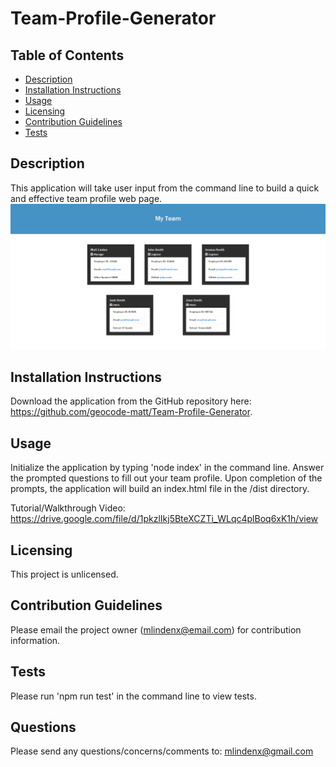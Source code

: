 # Team-Profile-Generator

  ## Table of Contents
  * [Description](#description)
  * [Installation Instructions](#installation-instructions)
  * [Usage](#usage)
  * [Licensing](#licensing)
  * [Contribution Guidelines](#contribution-guidelines)
  * [Tests](#tests)
  
  ## Description
  This application will take user input from the command line to build a quick and effective team profile web page.
    <img src="./screenshot.png">

  ## Installation Instructions
  Download the application from the GitHub repository here: https://github.com/geocode-matt/Team-Profile-Generator.

  ## Usage
  Initialize the application by typing 'node index' in the command line. Answer the prompted questions to fill out your team profile. Upon completion of the prompts, the application will build an index.html file in the /dist directory.

  Tutorial/Walkthrough Video: https://drive.google.com/file/d/1pkzlIkj5BteXCZTi_WLqc4plBoq6xK1h/view
  
  ## Licensing
  This project is unlicensed.

  ## Contribution Guidelines
  Please email the project owner (mlindenx@email.com) for contribution information. 

  ## Tests  
  Please run 'npm run test' in the command line to view tests.

  ## Questions
  Please send any questions/concerns/comments to: mlindenx@gmail.com
